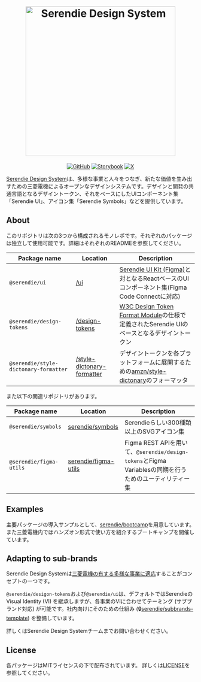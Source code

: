 <h1 align='center'><img src='https://github.com/user-attachments/assets/a6e4b78e-a50c-4c6b-b04a-bb159a826b65' width='400px' alt="Serendie Design System" title="Serendie Design System"/></h1>

<div align="center">

[![GitHub](https://img.shields.io/github/license/serendie/serendie)](https://github.com/serendie/serendie/blob/main/LICENSE)
[![Storybook](https://cdn.jsdelivr.net/gh/storybookjs/brand@main/badge/badge-storybook.svg)](https://storybook.serendie.design/)
[![X](https://img.shields.io/twitter/follow/SerendieDesign)](https://x.com/SerendieDesign/)

</div>

[Serendie Design System](https://serendie.design/)は、多様な事業と人々をつなぎ、新たな価値を生み出すための三菱電機によるオープンなデザインシステムです。デザインと開発の共通言語となるデザイントークン、それをベースにしたUIコンポーネント集「Serendie UI」、アイコン集「Serendie Symbols」などを提供しています。

## About

このリポジトリは次の3つから構成されるモノレポです。それぞれのパッケージは独立して使用可能です。詳細はそれぞれのREADMEを参照してください。

| Package name  | Location | Description |
| --- | --- | --- |
| `@serendie/ui` | [/ui](/ui/) | [Serendie UI Kit (Figma)](https://www.figma.com/community/file/1433690846108785966)と対となるReactベースのUIコンポーネント集(Figma Code Connectに対応) |
| `@serendie/design-tokens` | [/design-tokens](/design-tokens/) | [W3C Design Token Format Module](https://serendie.design/foundations/design-tokens/#section-6)の仕様で定義されたSerendie UIのベースとなるデザイントークン |
| `@serendie/style-dictonary-formatter` | [/style-dictonary-formatter](/style-dictionary-formatter) | デザイントークンを各プラットフォームに展開するための[amzn/style-dictonary](https://github.com/amzn/style-dictionary)のフォーマッタ |

また以下の関連リポジトリがあります。

| Package name  | Location | Description |
| --- | --- | --- |
| `@serendie/symbols` | [serendie/symbols](https://github.com/serendie/serendie-symbols) | Serendieらしい300種類以上のSVGアイコン集 |
| `@serendie/figma-utils` | [serendie/figma-utils](https://github.com/serendie/figma-utils) | Figma REST APIを用いて、`@serendie/design-tokens`とFigma Variablesの同期を行うためのユーティリティー集 |

## Examples

主要パッケージの導入サンプルとして、[serendie/bootcamp](https://github.com/serendie/bootcamp)を用意しています。また三菱電機内ではハンズオン形式で使い方を紹介するブートキャンプを開催しています。

## Adapting to sub-brands

Serendie Design Systemは[三菱電機の有する多様な事業に適応](https://serendie.design/about/#section-3)することがコンセプトの一つです。

`@serendie/desigon-tokens`および`@serendie/ui`は、デフォルトではSerendieのVisual Identity (VI) を継承しますが、各事業のVIに合わせてテーミング (サブブランド対応) が可能です。社内向けにそのための仕組み (🔒️[serendie/subbrands-template](https://github.com/serendie/subbrands-template)) を整備しています。

詳しくはSerendie Design Systemチームまでお問い合わせください。

## License

各パッケージはMITライセンスの下で配布されています。 詳しくは[LICENSE](/LICENSE)を参照してください。
